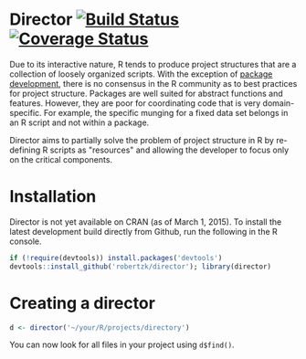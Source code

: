 # Director [![Build Status](https://travis-ci.org/robertzk/director.svg?branch=master)](https://travis-ci.org/robertzk/director) [![Coverage Status](https://coveralls.io/repos/robertzk/director/badge.png)](https://coveralls.io/r/robertzk/director)

Due to its interactive nature, R tends to produce project structures
that are a collection of loosely organized scripts. With the exception
of [package development](http://r-pkgs.had.co.nz/r.html), there is no
consensus in the R community as to best practices for project structure.
Packages are well suited for abstract functions and features. However,
they are poor for coordinating code that is very domain-specific.
For example, the specific munging for a fixed data set belongs in an R script
and not within a package. 

Director aims to partially solve the problem of project structure in R
by re-defining R scripts as "resources" and allowing the developer to focus
only on the critical components.

# Installation

Director is not yet available on CRAN (as of March 1, 2015).
To install the latest development build directly from Github,
run the following in the R console.

```r
if (!require(devtools)) install.packages('devtools')
devtools::install_github('robertzk/director'); library(director)
```

# Creating a director

```r
d <- director('~/your/R/projects/directory')
```

You can now look for all files in your project using `d$find()`.

